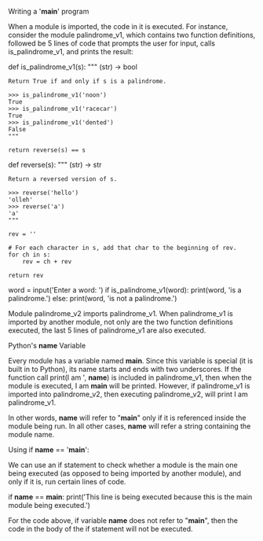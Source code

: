 Writing a '__main__' program

When a module is imported, the code in it is executed. For instance, consider the module palindrome_v1, which contains two function definitions, followed be 5 lines of code that prompts the user for input, calls is_palindrome_v1, and prints the result:

def is_palindrome_v1(s):
    """ (str) -> bool

    Return True if and only if s is a palindrome.

    >>> is_palindrome_v1('noon')
    True
    >>> is_palindrome_v1('racecar')
    True
    >>> is_palindrome_v1('dented')
    False
    """

    return reverse(s) == s


def reverse(s):
    """ (str) -> str

    Return a reversed version of s.

    >>> reverse('hello')
    'olleh'
    >>> reverse('a')
    'a'
    """

    rev = ''

    # For each character in s, add that char to the beginning of rev.
    for ch in s:
        rev = ch + rev

    return rev

word = input('Enter a word: ')
if is_palindrome_v1(word):
    print(word, 'is a palindrome.')
else:
    print(word, 'is not a palindrome.')
			
Module palindrome_v2 imports palindrome_v1. When palindrome_v1 is imported by another module, not only are the two function definitions executed, the last 5 lines of palindrome_v1 are also executed.

Python's __name__ Variable

Every module has a variable named __main__. Since this variable is special (it is built in to Python), its name starts and ends with two underscores. If the function call print(I am ', __name__) is included in palindrome_v1, then when the module is executed, I am __main__ will be printed. However, if palindrome_v1 is imported into palindrome_v2, then executing palindrome_v2, will print I am palindrome_v1.

In other words, __name__ will refer to "__main__" only if it is referenced inside the module being run. In all other cases, __name__ will refer a string containing the module name.

Using if __name__ == '__main__':

We can use an if statement to check whether a module is the main one being executed (as opposed to being imported by another module), and only if it is, run certain lines of code.

if __name__ == __main__:
    print('This line is being executed because this is the main module being executed.')
	
For the code above, if variable __name__ does not refer to "__main__", then the code in the body of the if statement will not be executed.
